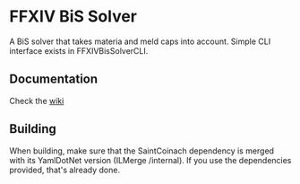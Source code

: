 FFXIV BiS Solver
================
A BiS solver that takes materia and meld caps into account. Simple CLI interface exists in FFXIVBisSolverCLI.

Documentation
-------------
Check the [wiki](https://github.com/KaneTW/FFXIVBisSolver/wiki)

Building
--------
When building, make sure that the SaintCoinach dependency is merged with its YamlDotNet version (ILMerge /internal). If you use the dependencies provided, that's already done.
